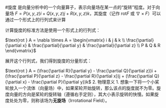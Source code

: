 #旋度 是向量分析中的一个向量算子，表示向量场在某一点的“旋转”程度。对于向量场 $F = P(x,y,z)i + Q(x,y,z)j + R(x,y,z)k$，其旋度（记作 $\text{rot}F$ 或 $\nabla \times F$）可以通过一个形式上的行列式来计算

计算旋度的标准方法是使用一个形式上的行列式：

$\text{rot } A = \nabla \times A = \begin{vmatrix} i & j & k \\ \frac{\partial}{\partial x} & \frac{\partial}{\partial y} & \frac{\partial}{\partial z} \\ P & Q & R \end{vmatrix}$

展开这个行列式，我们得到旋度的分量形式：

$\text{rot } A = (\frac{\partial R}{\partial y} - \frac{\partial Q}{\partial z})i + (\frac{\partial P}{\partial z} - \frac{\partial R}{\partial x})j + (\frac{\partial Q}{\partial x} - \frac{\partial P}{\partial y})k$
2.  物理意义 
	1. 想象一下将一个小桨轮放入一个流体（向量场）中，如果桨轮开始旋转，那么该点的旋度就不为零。旋度向量的方向是桨轮的旋转轴（遵循右手定则），其大小表示旋转的快慢。如果旋度处处为零，则称该场为**无旋场**（Irrotational Field）。
